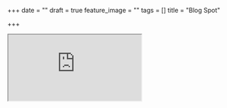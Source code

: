 +++
date = ""
draft = true
feature_image = ""
tags = []
title = "Blog Spot"

+++
<iframe src="https://6thbarnsley.blogspot.com"> width="800" height="800" frameborder="0" scrolling="auto"
  <p>Your browser does not support iframes.</p>
</iframe>
<style type="text/css">
.frame-area {
  display: block;
  width: 100%;  /* RESPONSIVE WIDTH */
  max-width: 800px;
  height: 300px;
  overflow: auto;  /* EDIT TO hidden FOR NO SCROLLBAR */
  border: #999999 1px solid;
  margin: 0px;
  padding: 0px;
  }
</style>